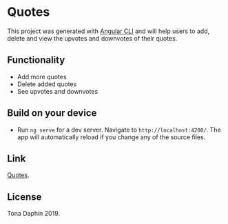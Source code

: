 # Quotes

This project was generated with [Angular CLI](https://github.com/angular/angular-cli) and will help users to add, delete and view the upvotes and downvotes of their quotes.

## Functionality

* Add more quotes
* Delete added quotes
* See upvotes and downvotes

## Build on your device

* Run `ng serve` for a dev server. Navigate to `http://localhost:4200/`. The app will automatically reload if you change any of the source files.

## Link

[Quotes](https://tonadaphin.github.io/Quotes/).

## License

Tona Daphin 2019.
